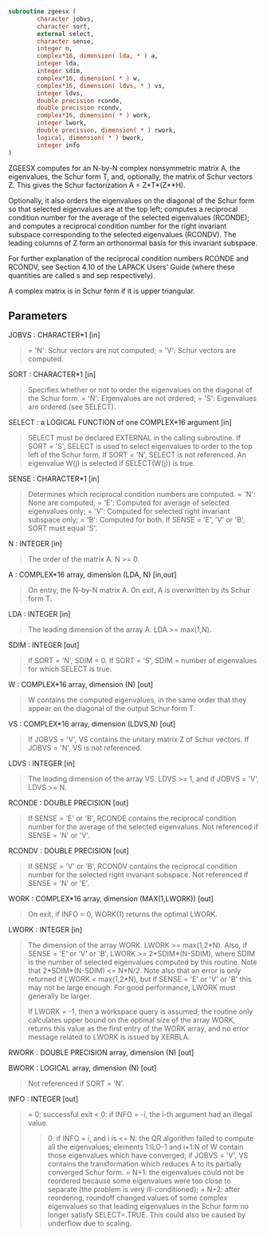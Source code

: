 ```fortran
subroutine zgeesx (
        character jobvs,
        character sort,
        external select,
        character sense,
        integer n,
        complex*16, dimension( lda, * ) a,
        integer lda,
        integer sdim,
        complex*16, dimension( * ) w,
        complex*16, dimension( ldvs, * ) vs,
        integer ldvs,
        double precision rconde,
        double precision rcondv,
        complex*16, dimension( * ) work,
        integer lwork,
        double precision, dimension( * ) rwork,
        logical, dimension( * ) bwork,
        integer info
)
```

ZGEESX computes for an N-by-N complex nonsymmetric matrix A, the
eigenvalues, the Schur form T, and, optionally, the matrix of Schur
vectors Z.  This gives the Schur factorization A = Z\*T\*(Z\*\*H).

Optionally, it also orders the eigenvalues on the diagonal of the
Schur form so that selected eigenvalues are at the top left;
computes a reciprocal condition number for the average of the
selected eigenvalues (RCONDE); and computes a reciprocal condition
number for the right invariant subspace corresponding to the
selected eigenvalues (RCONDV).  The leading columns of Z form an
orthonormal basis for this invariant subspace.

For further explanation of the reciprocal condition numbers RCONDE
and RCONDV, see Section 4.10 of the LAPACK Users' Guide (where
these quantities are called s and sep respectively).

A complex matrix is in Schur form if it is upper triangular.

## Parameters
JOBVS : CHARACTER\*1 [in]
> = 'N': Schur vectors are not computed;
> = 'V': Schur vectors are computed.

SORT : CHARACTER\*1 [in]
> Specifies whether or not to order the eigenvalues on the
> diagonal of the Schur form.
> = 'N': Eigenvalues are not ordered;
> = 'S': Eigenvalues are ordered (see SELECT).

SELECT : a LOGICAL FUNCTION of one COMPLEX\*16 argument [in]
> SELECT must be declared EXTERNAL in the calling subroutine.
> If SORT = 'S', SELECT is used to select eigenvalues to order
> to the top left of the Schur form.
> If SORT = 'N', SELECT is not referenced.
> An eigenvalue W(j) is selected if SELECT(W(j)) is true.

SENSE : CHARACTER\*1 [in]
> Determines which reciprocal condition numbers are computed.
> = 'N': None are computed;
> = 'E': Computed for average of selected eigenvalues only;
> = 'V': Computed for selected right invariant subspace only;
> = 'B': Computed for both.
> If SENSE = 'E', 'V' or 'B', SORT must equal 'S'.

N : INTEGER [in]
> The order of the matrix A. N >= 0.

A : COMPLEX\*16 array, dimension (LDA, N) [in,out]
> On entry, the N-by-N matrix A.
> On exit, A is overwritten by its Schur form T.

LDA : INTEGER [in]
> The leading dimension of the array A.  LDA >= max(1,N).

SDIM : INTEGER [out]
> If SORT = 'N', SDIM = 0.
> If SORT = 'S', SDIM = number of eigenvalues for which
> SELECT is true.

W : COMPLEX\*16 array, dimension (N) [out]
> W contains the computed eigenvalues, in the same order
> that they appear on the diagonal of the output Schur form T.

VS : COMPLEX\*16 array, dimension (LDVS,N) [out]
> If JOBVS = 'V', VS contains the unitary matrix Z of Schur
> vectors.
> If JOBVS = 'N', VS is not referenced.

LDVS : INTEGER [in]
> The leading dimension of the array VS.  LDVS >= 1, and if
> JOBVS = 'V', LDVS >= N.

RCONDE : DOUBLE PRECISION [out]
> If SENSE = 'E' or 'B', RCONDE contains the reciprocal
> condition number for the average of the selected eigenvalues.
> Not referenced if SENSE = 'N' or 'V'.

RCONDV : DOUBLE PRECISION [out]
> If SENSE = 'V' or 'B', RCONDV contains the reciprocal
> condition number for the selected right invariant subspace.
> Not referenced if SENSE = 'N' or 'E'.

WORK : COMPLEX\*16 array, dimension (MAX(1,LWORK)) [out]
> On exit, if INFO = 0, WORK(1) returns the optimal LWORK.

LWORK : INTEGER [in]
> The dimension of the array WORK.  LWORK >= max(1,2\*N).
> Also, if SENSE = 'E' or 'V' or 'B', LWORK >= 2\*SDIM\*(N-SDIM),
> where SDIM is the number of selected eigenvalues computed by
> this routine.  Note that 2\*SDIM\*(N-SDIM) <= N\*N/2. Note also
> that an error is only returned if LWORK < max(1,2\*N), but if
> SENSE = 'E' or 'V' or 'B' this may not be large enough.
> For good performance, LWORK must generally be larger.
> 
> If LWORK = -1, then a workspace query is assumed; the routine
> only calculates upper bound on the optimal size of the
> array WORK, returns this value as the first entry of the WORK
> array, and no error message related to LWORK is issued by
> XERBLA.

RWORK : DOUBLE PRECISION array, dimension (N) [out]

BWORK : LOGICAL array, dimension (N) [out]
> Not referenced if SORT = 'N'.

INFO : INTEGER [out]
> = 0: successful exit
> < 0: if INFO = -i, the i-th argument had an illegal value.
> > 0: if INFO = i, and i is
> <= N: the QR algorithm failed to compute all the
> eigenvalues; elements 1:ILO-1 and i+1:N of W
> contain those eigenvalues which have converged; if
> JOBVS = 'V', VS contains the transformation which
> reduces A to its partially converged Schur form.
> = N+1: the eigenvalues could not be reordered because some
> eigenvalues were too close to separate (the problem
> is very ill-conditioned);
> = N+2: after reordering, roundoff changed values of some
> complex eigenvalues so that leading eigenvalues in
> the Schur form no longer satisfy SELECT=.TRUE.  This
> could also be caused by underflow due to scaling.
